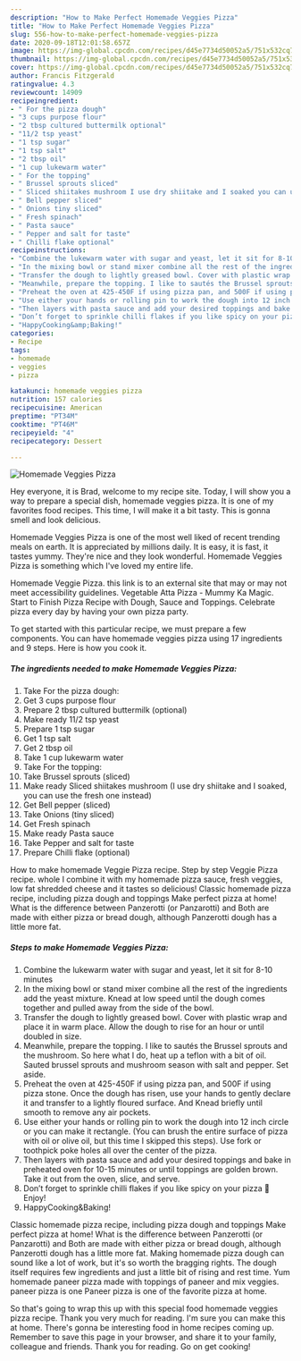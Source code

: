 ```yaml
---
description: "How to Make Perfect Homemade Veggies Pizza"
title: "How to Make Perfect Homemade Veggies Pizza"
slug: 556-how-to-make-perfect-homemade-veggies-pizza
date: 2020-09-18T12:01:58.657Z
image: https://img-global.cpcdn.com/recipes/d45e7734d50052a5/751x532cq70/homemade-veggies-pizza-recipe-main-photo.jpg
thumbnail: https://img-global.cpcdn.com/recipes/d45e7734d50052a5/751x532cq70/homemade-veggies-pizza-recipe-main-photo.jpg
cover: https://img-global.cpcdn.com/recipes/d45e7734d50052a5/751x532cq70/homemade-veggies-pizza-recipe-main-photo.jpg
author: Francis Fitzgerald
ratingvalue: 4.3
reviewcount: 14909
recipeingredient:
- " For the pizza dough"
- "3 cups purpose flour"
- "2 tbsp cultured buttermilk optional"
- "11/2 tsp yeast"
- "1 tsp sugar"
- "1 tsp salt"
- "2 tbsp oil"
- "1 cup lukewarm water"
- " For the topping"
- " Brussel sprouts sliced"
- " Sliced shiitakes mushroom I use dry shiitake and I soaked you can use the fresh one instead"
- " Bell pepper sliced"
- " Onions tiny sliced"
- " Fresh spinach"
- " Pasta sauce"
- " Pepper and salt for taste"
- " Chilli flake optional"
recipeinstructions:
- "Combine the lukewarm water with sugar and yeast, let it sit for 8-10 minutes"
- "In the mixing bowl or stand mixer combine all the rest of the ingredients add the yeast mixture. Knead at low speed until the dough comes together and pulled away from the side of the bowl."
- "Transfer the dough to lightly greased bowl. Cover with plastic wrap and place it in warm place. Allow the dough to rise for an hour or until doubled in size."
- "Meanwhile, prepare the topping. I like to sautés the Brussel sprouts and the mushroom. So here what I do, heat up a teflon with a bit of oil. Sauted brussel sprouts and mushroom season with salt and pepper. Set aside."
- "Preheat the oven at 425-450F if using pizza pan, and 500F if using pizza stone. Once the dough has risen, use your hands to gently declare it and transfer to a lightly floured surface. And Knead briefly until smooth to remove any air pockets."
- "Use either your hands or rolling pin to work the dough into 12 inch circle or you can make it rectangle. (You can brush the entire surface of pizza with oil or olive oil, but this time I skipped this steps). Use fork or toothpick poke holes all over the center of the pizza."
- "Then layers with pasta sauce and add your desired toppings and bake in preheated oven for 10-15 minutes or until toppings are golden brown. Take it out from the oven, slice, and serve."
- "Don’t forget to sprinkle chilli flakes if you like spicy on your pizza 🍕 Enjoy!"
- "HappyCooking&amp;Baking!"
categories:
- Recipe
tags:
- homemade
- veggies
- pizza

katakunci: homemade veggies pizza 
nutrition: 157 calories
recipecuisine: American
preptime: "PT34M"
cooktime: "PT46M"
recipeyield: "4"
recipecategory: Dessert

---
```



![Homemade Veggies Pizza](https://img-global.cpcdn.com/recipes/d45e7734d50052a5/751x532cq70/homemade-veggies-pizza-recipe-main-photo.jpg)

Hey everyone, it is Brad, welcome to my recipe site. Today, I will show you a way to prepare a special dish, homemade veggies pizza. It is one of my favorites food recipes. This time, I will make it a bit tasty. This is gonna smell and look delicious.

Homemade Veggies Pizza is one of the most well liked of recent trending meals on earth. It is appreciated by millions daily. It is easy, it is fast, it tastes yummy. They're nice and they look wonderful. Homemade Veggies Pizza is something which I've loved my entire life.

Homemade Veggie Pizza. this link is to an external site that may or may not meet accessibility guidelines. Vegetable Atta Pizza - Mummy Ka Magic. Start to Finish Pizza Recipe with Dough, Sauce and Toppings. Celebrate pizza every day by having your own pizza party.


To get started with this particular recipe, we must prepare a few components. You can have homemade veggies pizza using 17 ingredients and 9 steps. Here is how you cook it.

<!--inarticleads1-->

##### The ingredients needed to make Homemade Veggies Pizza:

1. Take  For the pizza dough:
1. Get 3 cups purpose flour
1. Prepare 2 tbsp cultured buttermilk (optional)
1. Make ready 11/2 tsp yeast
1. Prepare 1 tsp sugar
1. Get 1 tsp salt
1. Get 2 tbsp oil
1. Take 1 cup lukewarm water
1. Take  For the topping:
1. Take  Brussel sprouts (sliced)
1. Make ready  Sliced shiitakes mushroom (I use dry shiitake and I soaked, you can use the fresh one instead)
1. Get  Bell pepper (sliced)
1. Take  Onions (tiny sliced)
1. Get  Fresh spinach
1. Make ready  Pasta sauce
1. Take  Pepper and salt for taste
1. Prepare  Chilli flake (optional)


How to make homemade Veggie Pizza recipe. Step by step Veggie Pizza recipe. whole I combine it with my homemade pizza sauce, fresh veggies, low fat shredded cheese and it tastes so delicious! Classic homemade pizza recipe, including pizza dough and toppings Make perfect pizza at home! What is the difference between Panzerotti (or Panzarotti) and Both are made with either pizza or bread dough, although Panzerotti dough has a little more fat. 

<!--inarticleads2-->

##### Steps to make Homemade Veggies Pizza:

1. Combine the lukewarm water with sugar and yeast, let it sit for 8-10 minutes
1. In the mixing bowl or stand mixer combine all the rest of the ingredients add the yeast mixture. Knead at low speed until the dough comes together and pulled away from the side of the bowl.
1. Transfer the dough to lightly greased bowl. Cover with plastic wrap and place it in warm place. Allow the dough to rise for an hour or until doubled in size.
1. Meanwhile, prepare the topping. I like to sautés the Brussel sprouts and the mushroom. So here what I do, heat up a teflon with a bit of oil. Sauted brussel sprouts and mushroom season with salt and pepper. Set aside.
1. Preheat the oven at 425-450F if using pizza pan, and 500F if using pizza stone. Once the dough has risen, use your hands to gently declare it and transfer to a lightly floured surface. And Knead briefly until smooth to remove any air pockets.
1. Use either your hands or rolling pin to work the dough into 12 inch circle or you can make it rectangle. (You can brush the entire surface of pizza with oil or olive oil, but this time I skipped this steps). Use fork or toothpick poke holes all over the center of the pizza.
1. Then layers with pasta sauce and add your desired toppings and bake in preheated oven for 10-15 minutes or until toppings are golden brown. Take it out from the oven, slice, and serve.
1. Don’t forget to sprinkle chilli flakes if you like spicy on your pizza 🍕 Enjoy!
1. HappyCooking&amp;Baking!


Classic homemade pizza recipe, including pizza dough and toppings Make perfect pizza at home! What is the difference between Panzerotti (or Panzarotti) and Both are made with either pizza or bread dough, although Panzerotti dough has a little more fat. Making homemade pizza dough can sound like a lot of work, but it&#39;s so worth the bragging rights. The dough itself requires few ingredients and just a little bit of rising and rest time. Yum homemade paneer pizza made with toppings of paneer and mix veggies. paneer pizza is one Paneer pizza is one of the favorite pizza at home. 

So that's going to wrap this up with this special food homemade veggies pizza recipe. Thank you very much for reading. I'm sure you can make this at home. There's gonna be interesting food in home recipes coming up. Remember to save this page in your browser, and share it to your family, colleague and friends. Thank you for reading. Go on get cooking!
